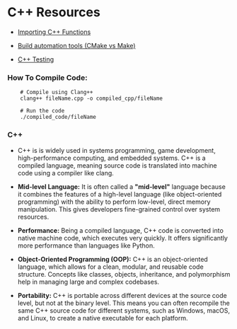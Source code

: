 # C++ Resources

- [Importing C++ Functions](importingFunctions.md)

- [Build automation tools (CMake vs Make)](CMake_vs_Make.md)

- [C++ Testing](testing)


### How To Compile Code:

```shell
    # Compile using Clang++
    clang++ fileName.cpp -o compiled_cpp/fileName

    # Run the code
    ./compiled_code/fileName
```

### C++

- C++ is is widely used in systems programming, game development, high-performance computing, and embedded systems. C++ is a compiled language, meaning source code is translated into machine code using a compiler like clang.

- **Mid-level Language:** It is often called a **"mid-level"** language because it combines the features of a high-level language (like object-oriented programming) with the ability to perform low-level, direct memory manipulation. This gives developers fine-grained control over system resources.

- **Performance:** Being a compiled language, C++ code is converted into native machine code, which executes very quickly. It offers significantly more performance than languages like Python.

- **Object-Oriented Programming (OOP):** C++ is an object-oriented language, which allows for a clean, modular, and reusable code structure. Concepts like classes, objects, inheritance, and polymorphism help in managing large and complex codebases.

- **Portability:** C++ is portable across different devices at the source code level, but not at the binary level. This means you can often recompile the same C++ source code for different systems, such as Windows, macOS, and Linux, to create a native executable for each platform.
